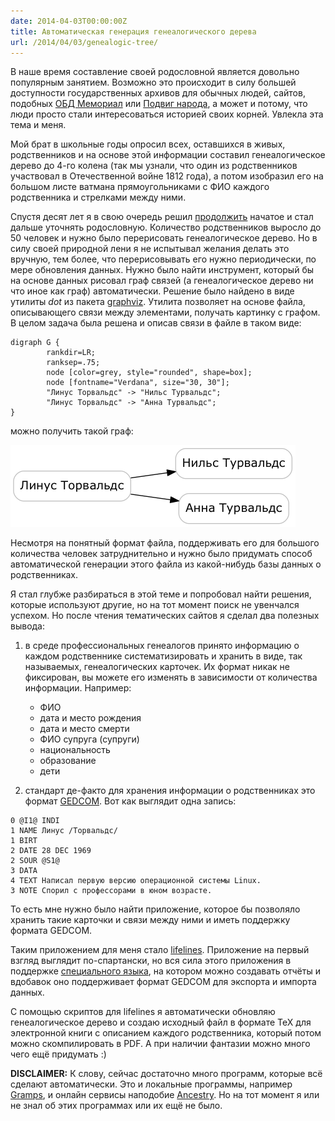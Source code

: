 ```yaml
---
date: 2014-04-03T00:00:00Z
title: Автоматическая генерация генеалогического дерева
url: /2014/04/03/genealogic-tree/
---
```


В наше время составление своей родословной является довольно популярным занятием.
Возможно это происходит в силу большей доступности государственных архивов
для обычных людей, сайтов, подобных [ОБД Мемориал](http://www.obd-memorial.ru)
или [Подвиг народа](http://www.podvignaroda.ru),
а может и потому, что люди просто стали интересоваться историей своих корней.
Увлекла эта тема и меня.

Мой брат в школьные годы опросил всех, оставшихся в живых, родственников и
на основе этой информации составил генеалогическое дерево до 4-го колена
(так мы узнали, что один из родственников участвовал в Отечественной войне 1812 года),
а потом изобразил его на большом листе ватмана прямоугольниками с ФИО каждого родственника
и стрелками между ними.

Спустя десят лет я в свою очередь решил [продолжить](http://juick.com/estet/521112)
начатое и стал дальше уточнять родословную. Количество родственников выросло
до 50 человек и нужно было перерисовать генеалогическое дерево.
Но в силу своей природной лени я не испытывал желания делать это вручную,
тем более, что перерисовывать его нужно периодически, по мере обновления данных.
Нужно было найти инструмент, который бы на основе данных рисовал граф связей
(а генеалогическое дерево ни что иное как граф) автоматически. Решение было найдено
в виде утилиты *dot* из пакета [graphviz](http://www.graphviz.org). Утилита позволяет на основе
файла, описывающего связи между элементами, получать картинку с графом.
В целом задача была решена и описав связи в файле в таком виде:

```
digraph G {
        rankdir=LR;
        ranksep=.75;
        node [color=grey, style="rounded", shape=box];
        node [fontname="Verdana", size="30, 30"];
        "Линус Торвальдс" -> "Нильс Турвальдс";
        "Линус Торвальдс" -> "Анна Турвальдс";
}
```

можно получить такой граф:

<img src="/images/lifeline-torvalds.png" alt="Семья Торвальдс">

Несмотря на понятный формат файла, поддерживать его для большого количества человек
затруднительно и нужно было придумать способ автоматической
генерации этого файла из какой-нибудь базы данных о родственниках.

Я стал глубже разбираться в этой теме и попробовал найти решения, которые используют
другие, но на тот момент поиск не увенчался успехом. Но после чтения тематических сайтов
я сделал два полезных вывода:

1. в среде профессиональных генеалогов принято информацию о каждом родственнике систематизировать
и хранить в виде, так называемых, генеалогических карточек. Их формат никак не фиксирован,
вы можете его изменять в зависимости от количества информации.
Например:

	* ФИО
	* дата и место рождения
	* дата и место смерти
	* ФИО супруга (супруги)
	* национальность
	* образование
	* дети

2. cтандарт де-факто для хранения информации о родственниках это формат
[GEDCOM](http://en.wikipedia.org/wiki/GEDCOM).
Вот как выглядит одна запись:

```
0 @I1@ INDI
1 NAME Линус /Торвальдс/
1 BIRT
2 DATE 28 DEC 1969
2 SOUR @S1@
3 DATA
4 TEXT Написал первую версию операционной системы Linux.
3 NOTE Спорил с профессорами в юном возрасте.
```

То есть мне нужно было найти приложение, которое бы позволяло хранить такие карточки
и связи между ними и иметь поддержку формата GEDCOM.

Таким  приложением для меня стало [lifelines](http://lifelines.sourceforge.net).
Приложение на первый взгляд выглядит по-спартански, но вся сила
этого приложения в поддержке
[специального языка](http://lifelines.sourceforge.net/manual.3.0.39/ll-reportmanual.html),
на котором можно создавать отчёты и вдобавок оно поддерживает формат GEDCOM для экспорта
и импорта данных.

С помощью скриптов для lifelines я автоматически обновляю генеалогическое дерево
и создаю исходный файл в формате TeX для электронной книги с описанием каждого родственника, который потом
можно скомпилировать в PDF. А при наличии фантазии можно много чего ещё придумать :)

**DISCLAIMER:** К слову, сейчас достаточно много программ, которые всё сделают автоматически.
Это и локальные программы, например [Gramps](https://gramps-project.org),
и онлайн сервисы наподобие [Ancestry](http://www.ancestry.com).
Но на тот момент я или не знал об этих программах или их ещё не было.
